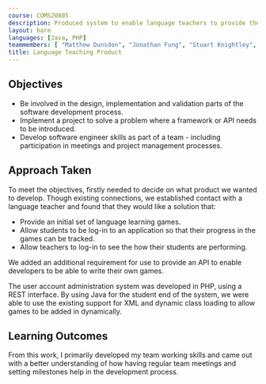 ```yaml
---
course: COMS20805
description: Produced system to enable language teachers to provide their students with educational games.
layout: bare
languages: [Java, PHP]
teammembers: [ "Matthew Dunsdon", "Jonathan Fung", "Stuart Knightley", "Stephen Beckett", "Tian Cui" ]
title: Language Teaching Product
---
```


## Objectives

* Be involved in the design, implementation and validation parts of the software development process.
* Implement a project to solve a problem where a framework or API needs to be introduced. 
* Develop software engineer skills as part of a team - including participation in meetings and project management processes.


## Approach Taken

To meet the objectives, firstly needed to decide on what product we wanted to develop.  Though existing connections, we established contact with a language teacher and found that they would like a solution that:
* Provide an initial set of language learning games.
* Allow students to be log-in to an application so that their progress in the games can be tracked.
* Allow teachers to log-in to see the how their students are performing.

We added an additional requirement for use to provide an API to enable developers to be able to write their own games.

The user account administration system was developed in PHP, using a REST interface.  By using Java for the student end of the system, we were able to use the existing support for XML and dynamic class loading to allow games to be added in dynamically.

## Learning Outcomes

From this work, I primarily developed my team working skills and came out with a better understanding of how having regular team meetings and setting milestones help in the development process.

